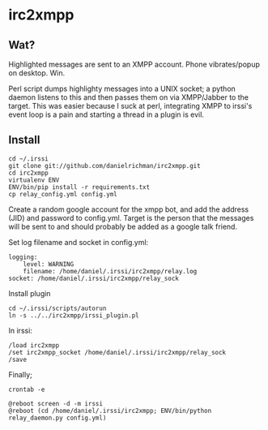 irc2xmpp
========

Wat?
----

Highlighted messages are sent to an XMPP account. Phone vibrates/popup on
desktop. Win.

Perl script dumps highlighty messages into a UNIX socket; a python daemon
listens to this and then passes them on via XMPP/Jabber to the target.
This was easier because I suck at perl, integrating XMPP to irssi's event
loop is a pain and starting a thread in a plugin is evil.

Install
-------

    cd ~/.irssi
    git clone git://github.com/danielrichman/irc2xmpp.git
    cd irc2xmpp
    virtualenv ENV
    ENV/bin/pip install -r requirements.txt
    cp relay_config.yml config.yml

Create a random google account for the xmpp bot, and add the address (JID) and
password to config.yml. Target is the person that the messages will be sent to
and should probably be added as a google talk friend.

Set log filename and socket in config.yml:

    logging:
        level: WARNING
        filename: /home/daniel/.irssi/irc2xmpp/relay.log
    socket: /home/daniel/.irssi/irc2xmpp/relay_sock

Install plugin

    cd ~/.irssi/scripts/autorun
    ln -s ../../irc2xmpp/irssi_plugin.pl

In irssi:

    /load irc2xmpp
    /set irc2xmpp_socket /home/daniel/.irssi/irc2xmpp/relay_sock
    /save

Finally;

    crontab -e
    
    @reboot screen -d -m irssi
    @reboot (cd /home/daniel/.irssi/irc2xmpp; ENV/bin/python relay_daemon.py config.yml)

